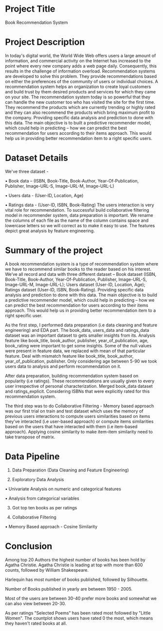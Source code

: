 # Project Title
Book Recommendation System

# Project Description
In today's digital world, the World Wide Web offers users a large amount of information, and commercial activity on the Internet has increased to the point where every new company adds a web page daily. Consequently, this results in the challenge of information overload. Recommendation systems are developed to solve this problem. They provide recommendations based on either the preferences of the community of users or individual choices.
A recommendation system helps an organization to create loyal customers and build trust by them desired products and services for which they came on your site. The recommendation system today is so powerful that they can handle the new customer too who has visited the site for the first time. They recommend the products which are currently trending or highly rated and they can also recommend the products which bring maximum profit to the company. Providing specific data analysis and prediction to done with this data. The main objective is to built a predictive recommender model, which could help in predicting – how we can predict the best recommendation for users according to their items approach. This would help us in providing better recommendation item to a right specific users.

# Dataset Details
We've three dataset -

• Book data – (ISBN, Book-Title, Book-Author, Year-Of-Publication, Publisher, Image-URL-S, Image-URL-M, Image-URL-L)

• Users data - (User-ID, Location, Age)

• Ratings data - (User-ID, ISBN, Book-Rating)
The users interaction is very vital role for recommendation. To successful build collaborative filtering model in recommender system, data preparation is important.  We rename the columns of each file as the name of the column contains space and lowercase letters so we will correct as to make it easy to use. The features depict great analysis by feature engineering.

# Summary of the project
A book recommendation system is a type of recommendation system where we have to recommend similar books to the reader based on his interest. We’ve all record and data with three different dataset – Book dataset (ISBN, Book-Title, Book-Author, Year-Of-Publication, Publisher, Image-URL-S, Image-URL-M, Image-URL-L); Users dataset (User-ID, Location, Age); Ratings dataset (User-ID, ISBN, Book-Rating). Providing specific data analysis and prediction to done with this data. The main objective is to build a predictive recommender model, which could help in predicting – how we can predict the best recommendation for users according to their items approach. This would help us in providing better recommendation item to a right specific user.

As the first step, I performed data preparation (i.e data cleaning and feature engineering) and EDA part. The book_data, users_data and ratings_data dataset was an important dataset to gets smaller insights from its. Analysis feature like book_title, book_author, publisher, year_of_publication, age, book_rating were important to get some insights. Some of the null values were present in feature data, we replaced with mean of that particular feature. Deal with mismatch feature like book_title, book_author, year_of_publication, publisher. Only considering age between 5-90 we took users data to analysis and perform recommendation on it.

After data preparation, building recommendation system based on popularity (i.e ratings). These recommendations are usually given to every user irrespective of personal characterization. Merged book_data dataset and ratings_explicit. Considering ISBNs that were explicitly rated for this recommendation system.

The third step was to do Collaborative Filtering - Memory based approach was our first trial on train and test dataset which uses the memory of previous users interactions to compute users similarities based on items they’ve interacted (i.e user-based approach) or compute items similarities based on the users that have interacted with them (i.e item-based approach). Applying cosine similarity to make item-item similarity need to take transpose of matrix.

# Data Pipeline
1. Data Preparation (Data Cleaning and Feature Engineering)

2. Exploratory Data Analysis

• Univariate Analysis on numeric and categorical features

• Analysis from categorical variables

3. Got top ten books as per ratings

4. Collaborative Filtering

• Memory Based approach - Cosine Similarity

# Conclusion
Among top 20 Authors the highest number of books has been hold by Agatha Christie. Agatha Christie is leading at top with more than 600 counts, followed by William Shakespeare.

Harlequin has most number of books published, followed by Silhouette.

Number of Books published in yearly are between 1950 - 2005.

Most of the users are between 30-40 prefer more books and somewhat we can also view between 20-30.

As per ratings "Selected Poems" has been rated most followed by "Little Women". The countplot shows users have rated 0 the most, which means they haven't rated books at all.

